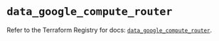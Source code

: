 # `data_google_compute_router`

Refer to the Terraform Registry for docs: [`data_google_compute_router`](https://registry.terraform.io/providers/hashicorp/google/6.34.1/docs/data-sources/compute_router).
